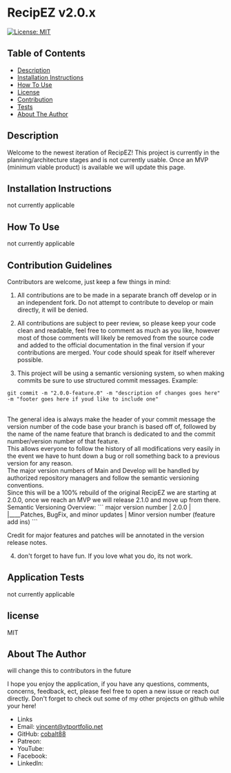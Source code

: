 # RecipEZ v2.0.x
[![License: MIT](https://img.shields.io/badge/License-MIT-yellow.svg)](https://opensource.org/licenses/MIT)

 ## Table of Contents

- [Description](#overall-description)
- [Installation Instructions](#installation-instructions)
- [How To Use](#instructions/how-to-use)
- [License](#license)
- [Contribution](#contribution-guidelines)
- [Tests](#application-tests)
- [About The Author](#about-the-author)



 ## Description 
  Welcome to the newest iteration of RecipEZ! This project is currently in the planning/architecture stages and is not currently usable. Once an MVP (minimum viable product) is available we will update this page. 
 
 ## Installation Instructions
 not currently applicable
 
 ## How To Use
 not currently applicable
 
 ## Contribution Guidelines

 Contributors are welcome, just keep a few things in mind:

1. All contributions are to be made in a separate branch off develop or in an independent fork. Do not attempt to contribute to develop or main directly, it will be denied.

2. All contributions are subject to peer review, so please keep your code clean and readable, feel free to comment as much as you like, however most of those comments will likely be removed from the source code and added to the official documentation in the final version if your contributions are merged. Your code should speak for itself wherever possible. 

3. This project will be using a semantic versioning system, so when making commits be sure to use structured commit messages. 
Example: 
```
git commit -m "2.0.0-feature.0" -m "description of changes goes here" -m "footer goes here if youd like to include one"
```
<br/>
The general idea is always make the header of your commit message the version number of the code base your branch is based off of, followed by the name of the name feature that branch is dedicated to and the commit number/version number of that feature. 
<br/>
This allows everyone to follow the history of all modifications very easily in the event we have to hunt down a bug or roll something back to a previous version for any reason. 
<br/>
The major version numbers of Main and Develop will be handled by authorized repository managers and follow the semantic versioning conventions. 
<br/>
Since this will be a 100% rebuild of the original RecipEZ we are starting at 2.0.0, once we reach an MVP we will release 2.1.0 and move up from there. 
<br/>
Semantic Versioning Overview:
```
major version number
          |
          2.0.0
            | |____Patches, BugFix, and minor updates
            |
      Minor version number
      (feature add ins)
```

Credit for major features and patches will be annotated in the version release notes.

4. don't forget to have fun. If you love what you do, its not work.


## Application Tests
not currently applicable 

## license
MIT 

## About The Author
will change this to contributors in the future

I hope you enjoy the application, if you have any questions, comments, concerns, feedback, ect, 
please feel free to open a new issue or reach out directly. Don't forget to check out some of my other projects on github while your here!
- Links
 - Email: [vincent@vtportfolio.net](vincent@vtportfolio.net)
 - GitHub: [cobalt88](https://github.com/cobalt88)
 - Patreon: []()
 - YouTube: []()
 - Facebook: []()
 - LinkedIn: []()

